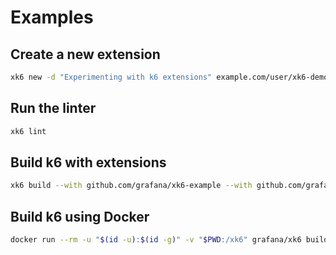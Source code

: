 # Examples

## Create a new extension

```bash file=new.sh
xk6 new -d "Experimenting with k6 extensions" example.com/user/xk6-demo
```

## Run the linter

```bash file=lint.sh
xk6 lint
```

## Build k6 with extensions

```bash file=build.sh
xk6 build --with github.com/grafana/xk6-example --with github.com/grafana/xk6-output-example
```

## Build k6 using Docker

```bash file=build-with-docker.sh
docker run --rm -u "$(id -u):$(id -g)" -v "$PWD:/xk6" grafana/xk6 build --with github.com/grafana/xk6-example
```

